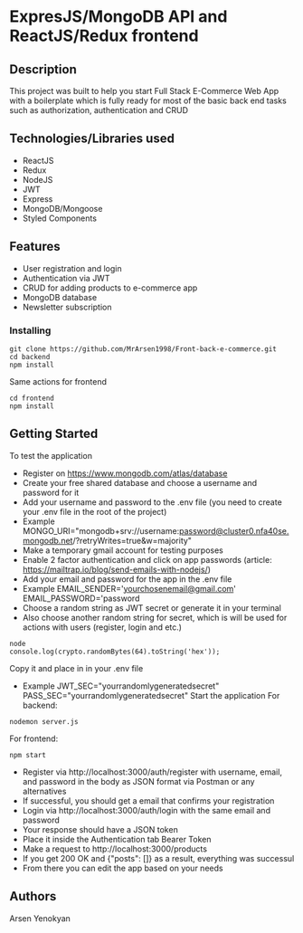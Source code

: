 # ExpresJS/MongoDB API and ReactJS/Redux frontend

## Description

This project was built to help you start Full Stack E-Commerce Web App with a boilerplate which is fully ready for most of the basic back end tasks such as authorization, authentication and CRUD

## Technologies/Libraries used

* ReactJS
* Redux
* NodeJS
* JWT
* Express
* MongoDB/Mongoose
* Styled Components


## Features

* User registration and login
* Authentication via JWT
* CRUD for adding products to e-commerce app
* MongoDB database
* Newsletter subscription

### Installing

```
git clone https://github.com/MrArsen1998/Front-back-e-commerce.git
cd backend
npm install
```
Same actions for frontend

```
cd frontend
npm install
```

## Getting Started

To test the application

* Register on https://www.mongodb.com/atlas/database
* Create your free shared database and choose a username and password for it
* Add your username and password to the .env file (you need to create your .env file in the root of the project)
* Example 
MONGO_URI="mongodb+srv://username:password@cluster0.nfa40se.mongodb.net/?retryWrites=true&w=majority"
* Make a temporary gmail account for testing purposes
* Enable 2 factor authentication and click on app passwords (article: https://mailtrap.io/blog/send-emails-with-nodejs/)
* Add your email and password for the app in the .env file
* Example
EMAIL_SENDER='yourchosenemail@gmail.com'
EMAIL_PASSWORD='password
* Choose a random string as JWT secret or generate it in your terminal
* Also choose another random string for secret, which is will be used for actions with users (register, login and etc.)
```
node
console.log(crypto.randomBytes(64).toString('hex'));
```
Copy it and place in in your .env file
* Example
JWT_SEC="yourrandomlygeneratedsecret"
PASS_SEC="yourrandomlygeneratedsecret"
Start the application
For backend: 
```
nodemon server.js 
```
For frontend: 
```
npm start
```
* Register via http://localhost:3000/auth/register with username, email, and password in the body as JSON format via Postman or any alternatives
* If successful, you should get a email that confirms your registration
* Login via http://localhost:3000/auth/login with the same email and password
* Your response should have a JSON token
* Place it inside the Authentication tab Bearer Token
* Make a request to http://localhost:3000/products
* If you get 200 OK and {"posts": []} as a result, everything was successul
* From there you can edit the app based on your needs

## Authors

Arsen Yenokyan
